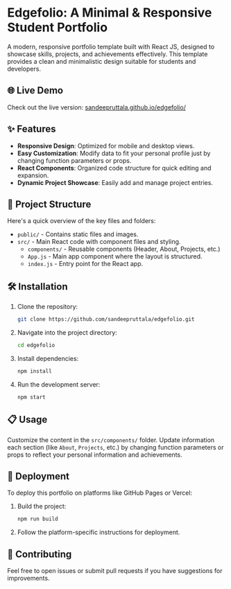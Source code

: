 # Edgefolio: A Minimal & Responsive Student Portfolio

A modern, responsive portfolio template built with React JS, designed to showcase skills, projects, and achievements effectively. This template provides a clean and minimalistic design suitable for students and developers.

## 🌐 Live Demo
Check out the live version: [sandeepruttala.github.io/edgefolio/](sandeepruttala.github.io/edgefolio/)

## ✨ Features
- **Responsive Design**: Optimized for mobile and desktop views.
- **Easy Customization**: Modify data to fit your personal profile just by changing function parameters or props.
- **React Components**: Organized code structure for quick editing and expansion.
- **Dynamic Project Showcase**: Easily add and manage project entries.

## 📂 Project Structure
Here's a quick overview of the key files and folders:
- `public/` - Contains static files and images.
- `src/` - Main React code with component files and styling.
  - `components/` - Reusable components (Header, About, Projects, etc.)
  - `App.js` - Main app component where the layout is structured.
  - `index.js` - Entry point for the React app.

## 🛠️ Installation

1. Clone the repository:
   ```bash
   git clone https://github.com/sandeepruttala/edgefolio.git
   ```
2. Navigate into the project directory:
   ```bash
   cd edgefolio
   ```
3. Install dependencies:
   ```bash
   npm install
   ```
4. Run the development server:
   ```bash
   npm start
   ```

## 📋 Usage
Customize the content in the `src/components/` folder. Update information each section (like `About`, `Projects`, etc.) by changing function parameters or props to reflect your personal information and achievements.

## 🚀 Deployment
To deploy this portfolio on platforms like GitHub Pages or Vercel:

1. Build the project:
   ```bash
   npm run build
   ```
2. Follow the platform-specific instructions for deployment.

## 🤝 Contributing
Feel free to open issues or submit pull requests if you have suggestions for improvements.
